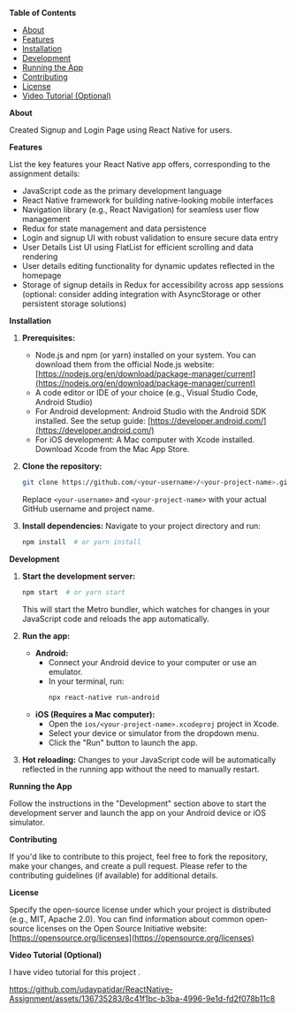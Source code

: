 **Table of Contents**

* [About](#about)
* [Features](#features)
* [Installation](#installation)
* [Development](#development)
* [Running the App](#running-the-app)
* [Contributing](#contributing)
* [License](#license)
* [Video Tutorial (Optional)](#video-tutorial)

**About**

Created Signup and Login Page using React Native for users.

**Features**

List the key features your React Native app offers, corresponding to the assignment details:

- JavaScript code as the primary development language
- React Native framework for building native-looking mobile interfaces
- Navigation library (e.g., React Navigation) for seamless user flow management
- Redux for state management and data persistence
- Login and signup UI with robust validation to ensure secure data entry
- User Details List UI using FlatList for efficient scrolling and data rendering
- User details editing functionality for dynamic updates reflected in the homepage
- Storage of signup details in Redux for accessibility across app sessions (optional: consider adding integration with AsyncStorage or other persistent storage solutions)

**Installation**

1. **Prerequisites:**
   - Node.js and npm (or yarn) installed on your system. You can download them from the official Node.js website: [https://nodejs.org/en/download/package-manager/current](https://nodejs.org/en/download/package-manager/current)
   - A code editor or IDE of your choice (e.g., Visual Studio Code, Android Studio)
   - For Android development: Android Studio with the Android SDK installed. See the setup guide: [https://developer.android.com/](https://developer.android.com/)
   - For iOS development: A Mac computer with Xcode installed. Download Xcode from the Mac App Store.

2. **Clone the repository:**
   ```bash
   git clone https://github.com/<your-username>/<your-project-name>.git
   ```
   Replace `<your-username>` and `<your-project-name>` with your actual GitHub username and project name.

3. **Install dependencies:**
   Navigate to your project directory and run:
   ```bash
   npm install  # or yarn install
   ```

**Development**

1. **Start the development server:**
   ```bash
   npm start  # or yarn start
   ```
   This will start the Metro bundler, which watches for changes in your JavaScript code and reloads the app automatically.

2. **Run the app:**
   - **Android:**
     - Connect your Android device to your computer or use an emulator.
     - In your terminal, run:
       ```bash
       npx react-native run-android
       ```
   - **iOS (Requires a Mac computer):**
     - Open the `ios/<your-project-name>.xcodeproj` project in Xcode.
     - Select your device or simulator from the dropdown menu.
     - Click the "Run" button to launch the app.

3. **Hot reloading:**
   Changes to your JavaScript code will be automatically reflected in the running app without the need to manually restart.

**Running the App**

Follow the instructions in the "Development" section above to start the development server and launch the app on your Android device or iOS simulator.

**Contributing**

If you'd like to contribute to this project, feel free to fork the repository, make your changes, and create a pull request. Please refer to the contributing guidelines (if available) for additional details.

**License**

Specify the open-source license under which your project is distributed (e.g., MIT, Apache 2.0). You can find information about common open-source licenses on the Open Source Initiative website: [https://opensource.org/licenses](https://opensource.org/licenses)

**Video Tutorial (Optional)**

I have video tutorial for this project .

https://github.com/udaypatidar/ReactNative-Assignment/assets/136735283/8c41f1bc-b3ba-4996-9e1d-fd2f078b11c8

